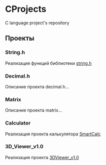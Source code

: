 # CProjects
C language project's repository 


## Проекты

### String.h

Реализация функций библиотеки [string.h](https://github.com/Desolitto/CProjects/tree/develop/String.h)

### Decimal.h

Описание проекта decimal.h...

### Matrix

Описание проекта matrix...

### Calculator

Реализация проекта калькулятора [SmartCalc](https://github.com/Desolitto/CProjects/tree/main/SmartCalc)

### 3D_Viewer_v1.0

Реализация проекта [3DViewer_v1.0](https://github.com/Desolitto/CProjects/tree/main/3DViewer_v1.0) 
